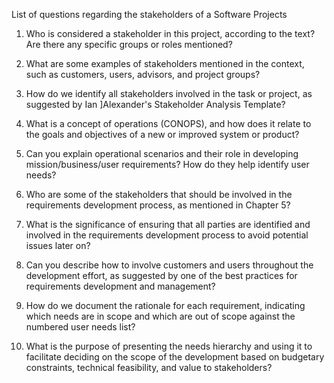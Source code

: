 List of questions regarding the stakeholders of a Software Projects

1. Who is considered a stakeholder in this project, according to the text? Are there any specific groups or roles mentioned?

2. What are some examples of stakeholders mentioned in the context, such as customers, users, advisors, and project groups?

3. How do we identify all stakeholders involved in the task or project, as suggested by Ian ]Alexander's Stakeholder Analysis Template?

4. What is a concept of operations (CONOPS), and how does it relate to the goals and objectives of a new or improved system or product?

5. Can you explain operational scenarios and their role in developing mission/business/user requirements? How do they help identify user needs?

6. Who are some of the stakeholders that should be involved in the requirements development process, as mentioned in Chapter 5?

7. What is the significance of ensuring that all parties are identified and involved in the requirements development process to avoid potential issues later on?

8. Can you describe how to involve customers and users throughout the development effort, as suggested by one of the best practices for requirements development and management?

9. How do we document the rationale for each requirement, indicating which needs are in scope and which are out of scope against the numbered user needs list?

10. What is the purpose of presenting the needs hierarchy and using it to facilitate deciding on the scope of the development based on budgetary constraints, technical feasibility, and value to stakeholders?
